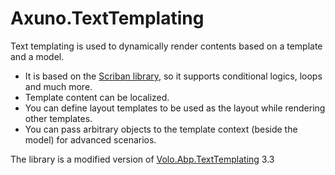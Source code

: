 # Axuno.TextTemplating

Text templating is used to dynamically render contents based on a template and a model.

* It is based on the [Scriban library](https://github.com/lunet-io/scriban), so it supports conditional logics, loops and much more.
* Template content can be localized.
* You can define layout templates to be used as the layout while rendering other templates.
* You can pass arbitrary objects to the template context (beside the model) for advanced scenarios.

The library is a modified version of [Volo.Abp.TextTemplating](https://github.com/abpframework/abp/tree/dev/framework/src/Volo.Abp.TextTemplating/Volo/Abp/TextTemplating) 3.3
